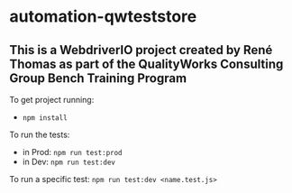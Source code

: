 # automation-qwteststore

## This is a WebdriverIO project created by René Thomas as part of the QualityWorks Consulting Group Bench Training Program 

To get project running: 
- `npm install`

To run the tests: 
- in Prod:
`npm run test:prod` 
- in Dev:
`npm run test:dev`

To run a specific test: 
`npm run test:dev <name.test.js>`
